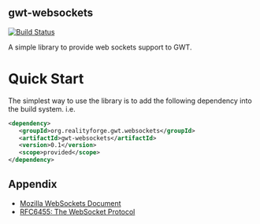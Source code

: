 gwt-websockets
--------------

[![Build Status](https://secure.travis-ci.org/realityforge/gwt-websockets.png?branch=master)](http://travis-ci.org/realityforge/gwt-websockets)

A simple library to provide web sockets support to GWT.

Quick Start
===========

The simplest way to use the library is to add the following dependency
into the build system. i.e.

```xml
<dependency>
   <groupId>org.realityforge.gwt.websockets</groupId>
   <artifactId>gwt-websockets</artifactId>
   <version>0.1</version>
   <scope>provided</scope>
</dependency>
```

Appendix
--------

* [Mozilla WebSockets Document](https://developer.mozilla.org/en-US/docs/WebSockets)
* [RFC6455: The WebSocket Protocol](http://tools.ietf.org/html/rfc6455)
